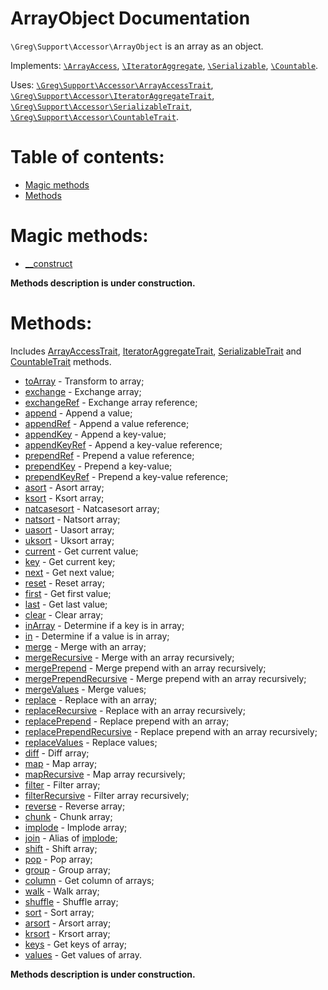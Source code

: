 # ArrayObject Documentation

`\Greg\Support\Accessor\ArrayObject` is an array as an object.

Implements: [`\ArrayAccess`](http://php.net/manual/en/class.arrayaccess.php),
            [`\IteratorAggregate`](http://php.net/manual/en/class.iteratoraggregate.php),
            [`\Serializable`](http://php.net/manual/en/class.serializable.php),
            [`\Countable`](http://php.net/manual/en/class.countable.php).

Uses: [`\Greg\Support\Accessor\ArrayAccessTrait`](ArrayAccessTrait.md),
      [`\Greg\Support\Accessor\IteratorAggregateTrait`](IteratorAggregateTrait.md),
      [`\Greg\Support\Accessor\SerializableTrait`](SerializableTrait.md),
      [`\Greg\Support\Accessor\CountableTrait`](CountableTrait.md).

# Table of contents:

* [Magic methods](#magic-methods)
* [Methods](#methods)

# Magic methods:

* [__construct](#__construct)

**Methods description is under construction.**

# Methods:

Includes [ArrayAccessTrait](ArrayAccessTrait.md),
         [IteratorAggregateTrait](IteratorAggregateTrait.md),
         [SerializableTrait](SerializableTrait.md)
         and [CountableTrait](CountableTrait.md) methods.

* [toArray](#toarray) - Transform to array;
* [exchange](#exchange) - Exchange array;
* [exchangeRef](#exchangeref) - Exchange array reference;
* [append](#append) - Append a value;
* [appendRef](#appendref) - Append a value reference;
* [appendKey](#appendkey) - Append a key-value;
* [appendKeyRef](#appendkeyref) - Append a key-value reference;
* [prependRef](#prependref) - Prepend a value reference;
* [prependKey](#prependkey) - Prepend a key-value;
* [prependKeyRef](#prependkeyref) - Prepend a key-value reference;
* [asort](#asort) - Asort array;
* [ksort](#ksort) - Ksort array;
* [natcasesort](#natcasesort) - Natcasesort array;
* [natsort](#natsort) - Natsort array;
* [uasort](#uasort) - Uasort array;
* [uksort](#uksort) - Uksort array;
* [current](#current) - Get current value;
* [key](#key) - Get current key;
* [next](#next) - Get next value;
* [reset](#reset) - Reset array;
* [first](#first) - Get first value;
* [last](#last) - Get last value;
* [clear](#clear) - Clear array;
* [inArray](#inarray) - Determine if a key is in array;
* [in](#in) - Determine if a value is in array;
* [merge](#merge) - Merge with an array;
* [mergeRecursive](#mergerecursive) - Merge with an array recursively;
* [mergePrepend](#mergeprepend) - Merge prepend with an array recursively;
* [mergePrependRecursive](#mergeprependrecursive) - Merge prepend with an array recursively;
* [mergeValues](#mergevalues) - Merge values;
* [replace](#replace) - Replace with an array;
* [replaceRecursive](#replacerecursive) - Replace with an array recursively;
* [replacePrepend](#replaceprepend) - Replace prepend with an array;
* [replacePrependRecursive](#replaceprependrecursive) - Replace prepend with an array recursively;
* [replaceValues](#replacevalues) - Replace values;
* [diff](#diff) - Diff array;
* [map](#map) - Map array;
* [mapRecursive](#maprecursive) - Map array recursively;
* [filter](#filter) - Filter array;
* [filterRecursive](#filterrecursive) - Filter array recursively;
* [reverse](#reverse) - Reverse array;
* [chunk](#chunk) - Chunk array;
* [implode](#implode) - Implode array;
* [join](#implode) - Alias of [implode](#implode);
* [shift](#implode) - Shift array;
* [pop](#pop) - Pop array;
* [group](#group) - Group array;
* [column](#column) - Get column of arrays;
* [walk](#walk) - Walk array;
* [shuffle](#shuffle) - Shuffle array;
* [sort](#sort) - Sort array;
* [arsort](#arsort) - Arsort array;
* [krsort](#krsort) - Krsort array;
* [keys](#keys) - Get keys of array;
* [values](#values) - Get values of array.

**Methods description is under construction.**

